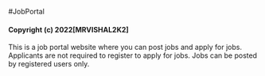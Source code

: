 #JobPortal
#### Copyright (c) 2022[MRVISHAL2K2]
This is a job portal website where you can post jobs and apply for jobs.
Applicants are not required to register to apply for jobs.
Jobs can be posted by registered users only.

